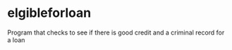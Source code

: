 # elgibleforloan
Program that checks to see if there is good credit and a criminal record for a loan
